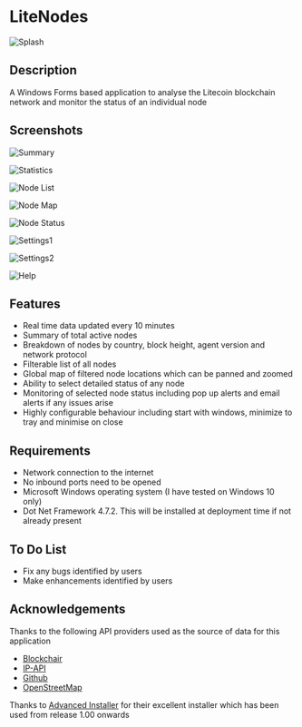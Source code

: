 # LiteNodes

![Splash](https://user-images.githubusercontent.com/124823644/226171931-c21809e5-1bfb-461d-98bd-616d8b93b9f5.png)

## Description

A Windows Forms based application to analyse the Litecoin blockchain network and monitor the status of an individual node

## Screenshots

![Summary](https://user-images.githubusercontent.com/124823644/226171951-0f5e00ad-0043-4a79-bf72-c119f094a4cc.png)

![Statistics](https://user-images.githubusercontent.com/124823644/226171958-c94391f0-06e2-4498-8d41-6189652eb047.png)

![Node List](https://user-images.githubusercontent.com/124823644/226171963-f29e4545-9eb8-44ed-84f9-fba6b9d5aa40.png)

![Node Map](https://user-images.githubusercontent.com/124823644/226171973-d4c86bdc-6c05-4afd-a4a4-0c0914e09593.png)

![Node Status](https://user-images.githubusercontent.com/124823644/226171981-b53309b7-28a9-48fe-bf7a-380624d08912.png)

![Settings1](https://user-images.githubusercontent.com/124823644/226171991-579a5e23-559c-445e-8622-2a91a48f5f0d.png)

![Settings2](https://user-images.githubusercontent.com/124823644/226171993-7d26c189-8f93-4ca8-bd2c-3389587b3970.png)

![Help](https://user-images.githubusercontent.com/124823644/226172010-d75d3c56-c8a6-4d34-b41a-81bb49d0be1d.png)

## Features

 - Real time data updated every 10 minutes
 - Summary of total active nodes
 - Breakdown of nodes by country, block height, agent version and network protocol
 - Filterable list of all nodes
 - Global map of filtered node locations which can be panned and zoomed
 - Ability to select detailed status of any node 
 - Monitoring of selected node status including pop up alerts and email alerts if any issues arise
 - Highly configurable behaviour including start with windows, minimize to tray and minimise on close
 
## Requirements

 - Network connection to the internet
 - No inbound ports need to be opened
 - Microsoft Windows operating system (I have tested on Windows 10 only)
 - Dot Net Framework 4.7.2. This will be installed at deployment time if not already present
 
## To Do List

- Fix any bugs identified by users
- Make enhancements identified by users
 
## Acknowledgements

Thanks to the following API providers used as the source of data for this application

- [Blockchair](https://blockchair.com/)
- [IP-API](https://ip-api.com/)
- [Github](https://github.com/)
- [OpenStreetMap](https://www.openstreetmap.org/)

Thanks to [Advanced Installer](https://www.advancedinstaller.com/) for their excellent installer which has been used from release 1.00 onwards
